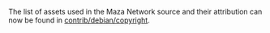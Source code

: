 The list of assets used in the Maza Network source and their attribution can now be found in [contrib/debian/copyright](../contrib/debian/copyright).
